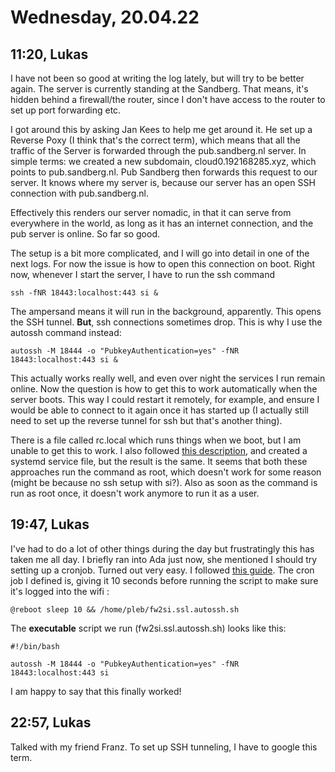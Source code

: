 # Wednesday, 20.04.22

## 11:20, Lukas

I have not been so good at writing the log lately, but will try to be better again. The server is currently standing at the Sandberg. That means, it's hidden behind a firewall/the router, since I don't have access to the router to set up port forwarding etc.

I got around this by asking Jan Kees to help me get around it. He set up a Reverse Poxy (I think that's the correct term), which means that all the traffic of the Server is forwarded through the pub.sandberg.nl server. In simple terms: we created a new subdomain, cloud0.192168285.xyz, which points to pub.sandberg.nl. Pub Sandberg then forwards this request to our server. It knows where my server is, because our server has an open SSH connection with pub.sandberg.nl.

Effectively this renders our server nomadic, in that it can serve from everywhere in the world, as long as it has an internet connection, and the pub server is online. So far so good.

The setup is a bit more complicated, and I will go into detail in one of the next logs. For now the issue is how to open this connection on boot. Right now, whenever I start the server, I have to run the ssh command

```
ssh -fNR 18443:localhost:443 si &
```

The ampersand means it will run in the background, apparently. This opens the SSH tunnel. **But**, ssh connections sometimes drop. This is why I use the autossh command instead:

```
autossh -M 18444 -o "PubkeyAuthentication=yes" -fNR 18443:localhost:443 si &
```

This actually works really well, and even over night the services I run remain online. Now the question is how to get this to work automatically when the server boots. This way I could restart it remotely, for example, and ensure I would be able to connect to it again once it has started up (I actually still need to set up the reverse tunnel for ssh but that's another thing).

There is a file called rc.local which runs things when we boot, but I am unable to get this to work. I also followed [this description](https://pesin.space/posts/2020-10-16-autossh-systemd/), and created a systemd service file, but the result is the same. It seems that both these approaches run the command as root, which doesn't work for some reason (might be because no ssh setup with si?). Also as soon as the command is run as root once, it doesn't work anymore to run it as a user.

## 19:47, Lukas

I've had to do a lot of other things during the day but frustratingly this has taken me all day. I briefly ran into Ada just now, she mentioned I should try setting up a cronjob. Turned out very easy. I followed [this guide](https://phoenixnap.com/kb/crontab-reboot). The cron job I defined is, giving it 10 seconds before running the script to make sure it's logged into the wifi :

```
@reboot sleep 10 && /home/pleb/fw2si.ssl.autossh.sh
```

The **executable** script we run (fw2si.ssl.autossh.sh) looks like this:

```
#!/bin/bash

autossh -M 18444 -o "PubkeyAuthentication=yes" -fNR 18443:localhost:443 si
```

I am happy to say that this finally worked!

## 22:57, Lukas

Talked with my friend Franz. To set up SSH tunneling, I have to google this term.